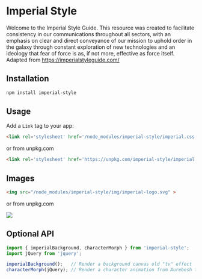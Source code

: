 # Imperial Style
Welcome to the Imperial Style Guide. This resource was created to facilitate consistency in our communications throughout all sectors, with an emphasis on clear and direct conveyance of our mission to uphold order in the galaxy through constant exploration of new technologies and an ideology that fear of force is as, if not more, effective as force itself. Adapted from https://imperialstyleguide.com/

## Installation

```bash
npm install imperial-style
```

## Usage
Add a `Link` tag to your app:

```html
<link rel='stylesheet' href='/node_modules/imperial-style/imperial.css'>
```

or from unpkg.com

```html
<link rel='stylesheet' href='https://unpkg.com/imperial-style/imperial.css'>
```

## Images
```html
<img src="/node_modules/imperial-style/img/imperial-logo.svg" >
```

or from unpkg.com

<img src="https://unpkg.com/imperial-style/img/imperial-logo.svg" >

## Optional API

```js
import { imperialBackground, characterMorph } from 'imperial-style';
import jQuery from 'jquery';

imperialBackground();   // Render a background canvas old "tv" effect
characterMorph(jQuery); // Render a character animation from Aurebesh to English
```